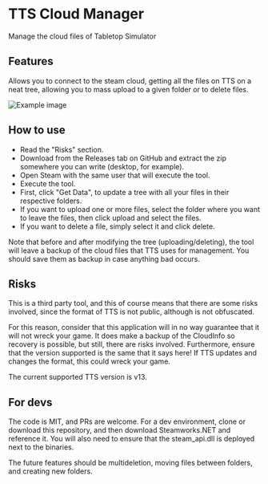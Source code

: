 # TTS Cloud Manager

Manage the cloud files of Tabletop Simulator

## Features

Allows you to connect to the steam cloud, getting all the files on TTS on a neat tree, allowing you to mass upload to a given folder or to delete files.

![Example image](/example_image.png)

## How to use

- Read the "Risks" section.
- Download from the Releases tab on GitHub and extract the zip somewhere you can write (desktop, for example).
- Open Steam with the same user that will execute the tool.
- Execute the tool.
- First, click "Get Data", to update a tree with all your files in their respective folders.
- If you want to upload one or more files, select the folder where you want to leave the files, then click upload and select the files.
- If you want to delete a file, simply select it and click delete.

Note that before and after modifying the tree (uploading/deleting), the tool will leave a backup of the cloud files that TTS uses for management. You should save them as backup in case anything bad occurs.

## Risks

This is a third party tool, and this of course means that there are some risks involved, since the format of TTS is not public, although is not obfuscated.

For this reason, consider that this application will in no way guarantee that it will not wreck your game. It does make a backup of the CloudInfo so recovery is possible, but still, there are risks involved. Furthermore, ensure that the version supported is the same that it says here! If TTS updates and changes the format, this could wreck your game.

The current supported TTS version is v13.

## For devs

The code is MIT, and PRs are welcome. For a dev environment, clone or download this repository, and then download Steamworks.NET and reference it. You will also need to ensure that the steam_api.dll is deployed next to the binaries.

The future features should be multideletion, moving files between folders, and creating new folders.